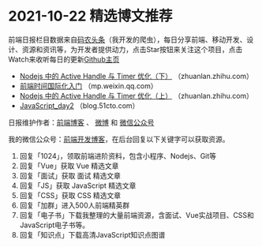 # 2021-10-22 精选博文推荐

前端日报栏目数据来自[码农头条](https://toutiao.qdkfweb.cn/)（我开发的爬虫），每日分享前端、移动开发、设计、资源和资讯等，为开发者提供动力，点击Star按钮来关注这个项目，点击Watch来收听每日的更新[Github主页](https://github.com/kujian/frontendDaily)
* [Nodejs 中的 Active Handle 与 Timer 优化（下）](https://zhuanlan.zhihu.com/p/424002755) （zhuanlan.zhihu.com）
* [前端时间国际化入门](https://mp.weixin.qq.com/s?__biz=Mzg4MTYwMzY1Mw==&mid=2247499715&idx=1&sn=28876d55fd2889db6a5edad113a90d02) （mp.weixin.qq.com）
* [Nodejs 中的 Active Handle 与 Timer 优化（上）](https://zhuanlan.zhihu.com/p/423993738) （zhuanlan.zhihu.com）
* [JavaScript_day2](https://blog.51cto.com/u_15399088/4277401) （blog.51cto.com）

日报维护作者：[前端博客](https://qdkfweb.cn/) 、 [微博](http://weibo.com/kujian) 和 [微信公众号](https://open.weixin.qq.com/qr/code?username=caibaojian_com)

我的微信公众号：[前端开发博客](https://open.weixin.qq.com/qr/code?username=caibaojian_com)，在后台回复以下关键字可以获取资源。

1. 回复「1024」，领取前端进阶资料，包含小程序、Nodejs、Git等
2. 回复「Vue」获取 Vue 精选文章
3. 回复「面试」获取 面试 精选文章
4. 回复「JS」获取 JavaScript 精选文章
5. 回复「CSS」获取 CSS 精选文章
6. 回复「加群」进入500人前端精英群
7. 回复「电子书」下载我整理的大量前端资源，含面试、Vue实战项目、CSS和JavaScript电子书等。
8. 回复「知识点」下载高清JavaScript知识点图谱